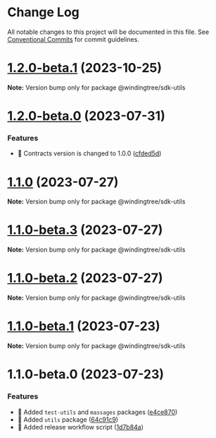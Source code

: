 # Change Log

All notable changes to this project will be documented in this file.
See [Conventional Commits](https://conventionalcommits.org) for commit guidelines.

# [1.2.0-beta.1](https://github.com/windingtree/sdk/compare/@windingtree/sdk-utils@1.2.0-beta.0...@windingtree/sdk-utils@1.2.0-beta.1) (2023-10-25)

**Note:** Version bump only for package @windingtree/sdk-utils





# [1.2.0-beta.0](https://github.com/windingtree/sdk/compare/@windingtree/sdk-utils@1.1.0...@windingtree/sdk-utils@1.2.0-beta.0) (2023-07-31)

### Features

- 🎸 Contracts version is changed to 1.0.0 ([cfded5d](https://github.com/windingtree/sdk/commit/cfded5d7ade0058f62db2284474d169edf3dc273))

# [1.1.0](https://github.com/windingtree/sdk/compare/@windingtree/sdk-utils@1.1.0-beta.3...@windingtree/sdk-utils@1.1.0) (2023-07-27)

**Note:** Version bump only for package @windingtree/sdk-utils

# [1.1.0-beta.3](https://github.com/windingtree/sdk/compare/@windingtree/sdk-utils@1.1.0-beta.2...@windingtree/sdk-utils@1.1.0-beta.3) (2023-07-27)

**Note:** Version bump only for package @windingtree/sdk-utils

# [1.1.0-beta.2](https://github.com/windingtree/sdk/compare/@windingtree/sdk-utils@1.1.0-beta.1...@windingtree/sdk-utils@1.1.0-beta.2) (2023-07-27)

**Note:** Version bump only for package @windingtree/sdk-utils

# [1.1.0-beta.1](https://github.com/windingtree/sdk/compare/@windingtree/sdk-utils@1.1.0-beta.0...@windingtree/sdk-utils@1.1.0-beta.1) (2023-07-23)

**Note:** Version bump only for package @windingtree/sdk-utils

# 1.1.0-beta.0 (2023-07-23)

### Features

- 🎸 Added `test-utils` and `massages` packages ([e4ce870](https://github.com/windingtree/sdk/commit/e4ce8700bc488db01e507db543dbd85ceb89a77e))
- 🎸 Added `utils` package ([64c91c9](https://github.com/windingtree/sdk/commit/64c91c9a2d47745732d4a99c420b5c788be20eba))
- 🎸 Added release workflow script ([1d7b84a](https://github.com/windingtree/sdk/commit/1d7b84a3623848c449522c0bb2af2c5f114c8a0a))
